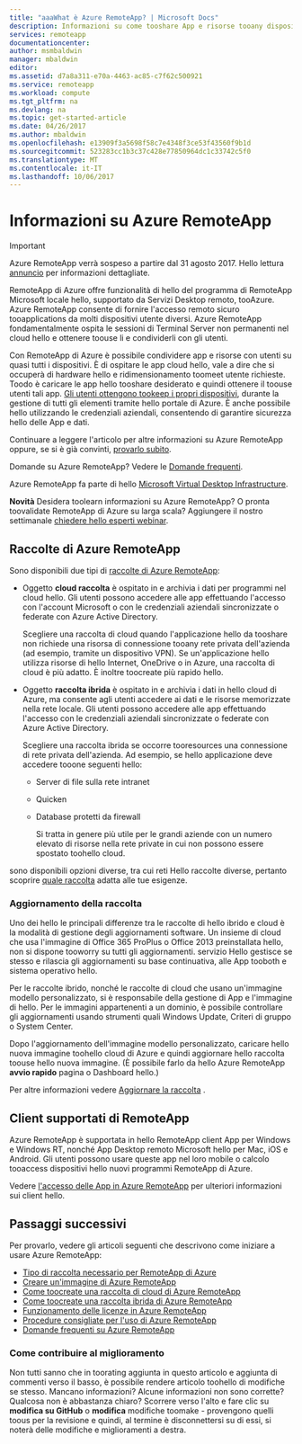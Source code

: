 ```yaml
---
title: "aaaWhat è Azure RemoteApp? | Microsoft Docs"
description: Informazioni su come tooshare App e risorse tooany dispositivo tramite Azure RemoteApp.
services: remoteapp
documentationcenter: 
author: msmbaldwin
manager: mbaldwin
editor: 
ms.assetid: d7a8a311-e70a-4463-ac85-c7f62c500921
ms.service: remoteapp
ms.workload: compute
ms.tgt_pltfrm: na
ms.devlang: na
ms.topic: get-started-article
ms.date: 04/26/2017
ms.author: mbaldwin
ms.openlocfilehash: e13909f3a5698f58c7e4348f3ce53f43560f9b1d
ms.sourcegitcommit: 523283cc1b3c37c428e77850964dc1c33742c5f0
ms.translationtype: MT
ms.contentlocale: it-IT
ms.lasthandoff: 10/06/2017
---
```

# <a name="what-is-azure-remoteapp"></a>Informazioni su Azure RemoteApp
> [!IMPORTANT]
> Azure RemoteApp verrà sospeso a partire dal 31 agosto 2017. Hello lettura [annuncio](https://go.microsoft.com/fwlink/?linkid=821148) per informazioni dettagliate.
> 
> 

RemoteApp di Azure offre funzionalità di hello del programma di RemoteApp Microsoft locale hello, supportato da Servizi Desktop remoto, tooAzure. Azure RemoteApp consente di fornire l'accesso remoto sicuro tooapplications da molti dispositivi utente diversi. Azure RemoteApp fondamentalmente ospita le sessioni di Terminal Server non permanenti nel cloud hello e ottenere toouse li e condividerli con gli utenti.

Con RemoteApp di Azure è possibile condividere app e risorse con utenti su quasi tutti i dispositivi. È di ospitare le app cloud hello, vale a dire che si occuperà di hardware hello e ridimensionamento toomeet utente richieste. Toodo è caricare le app hello tooshare desiderato e quindi ottenere il toouse utenti tali app. [Gli utenti ottengono tookeep i propri dispositivi](remoteapp-clients.md), durante la gestione di tutti gli elementi tramite hello portale di Azure. È anche possibile hello utilizzando le credenziali aziendali, consentendo di garantire sicurezza hello delle App e dati.

Continuare a leggere l'articolo per altre informazioni su Azure RemoteApp oppure, se si è già convinti, [provarlo subito](https://azure.microsoft.com/services/remoteapp/).

Domande su Azure RemoteApp? Vedere le [Domande frequenti](remoteapp-faq.md).

Azure RemoteApp fa parte di hello [Microsoft Virtual Desktop Infrastructure](http://www.microsoft.com/server-cloud/products/virtual-desktop-infrastructure/explore.aspx).

**Novità** Desidera toolearn informazioni su Azure RemoteApp? O pronta toovalidate RemoteApp di Azure su larga scala? Aggiungere il nostro settimanale [chiedere hello esperti webinar](https://azureinfo.microsoft.com/AzureRemoteAppAskTheExperts-Registration-Page.html?ls=Website).

## <a name="azure-remoteapp-collections"></a>Raccolte di Azure RemoteApp
Sono disponibili due tipi di [raccolte di Azure RemoteApp](remoteapp-collections.md):

* Oggetto **cloud raccolta** è ospitato in e archivia i dati per programmi nel cloud hello. Gli utenti possono accedere alle app effettuando l'accesso con l'account Microsoft o con le credenziali aziendali sincronizzate o federate con Azure Active Directory.
  
    Scegliere una raccolta di cloud quando l'applicazione hello da tooshare non richiede una risorsa di connessione tooany rete privata dell'azienda (ad esempio, tramite un dispositivo VPN). Se un'applicazione hello utilizza risorse di hello Internet, OneDrive o in Azure, una raccolta di cloud è più adatto. È inoltre toocreate più rapido hello.
* Oggetto **raccolta ibrida** è ospitato in e archivia i dati in hello cloud di Azure, ma consente agli utenti accedere ai dati e le risorse memorizzate nella rete locale. Gli utenti possono accedere alle app effettuando l'accesso con le credenziali aziendali sincronizzate o federate con Azure Active Directory.
  
    Scegliere una raccolta ibrida se occorre tooresources una connessione di rete privata dell'azienda. Ad esempio, se hello applicazione deve accedere tooone seguenti hello:
  
  * Server di file sulla rete intranet
  * Quicken
  * Database protetti da firewall
    
    Si tratta in genere più utile per le grandi aziende con un numero elevato di risorse nella rete private in cui non possono essere spostato toohello cloud.

sono disponibili opzioni diverse, tra cui reti Hello raccolte diverse, pertanto scoprire [quale raccolta](remoteapp-collections.md) adatta alle tue esigenze. 

### <a name="updating-your-collection"></a>Aggiornamento della raccolta
Uno dei hello le principali differenze tra le raccolte di hello ibrido e cloud è la modalità di gestione degli aggiornamenti software. Un insieme di cloud che usa l'immagine di Office 365 ProPlus o Office 2013 preinstallata hello, non si dispone tooworry su tutti gli aggiornamenti. servizio Hello gestisce se stesso e rilascia gli aggiornamenti su base continuativa, alle App tooboth e sistema operativo hello.

Per le raccolte ibrido, nonché le raccolte di cloud che usano un'immagine modello personalizzato, si è responsabile della gestione di App e l'immagine di hello. Per le immagini appartenenti a un dominio, è possibile controllare gli aggiornamenti usando strumenti quali Windows Update, Criteri di gruppo o System Center.

Dopo l'aggiornamento dell'immagine modello personalizzato, caricare hello nuova immagine toohello cloud di Azure e quindi aggiornare hello raccolta toouse hello nuova immagine. (È possibile farlo da hello Azure RemoteApp **avvio rapido** pagina o Dashboard hello.)

Per altre informazioni vedere [Aggiornare la raccolta](remoteapp-update.md) .

## <a name="supported-remoteapp-clients"></a>Client supportati di RemoteApp
Azure RemoteApp è supportata in hello RemoteApp client App per Windows e Windows RT, nonché App Desktop remoto Microsoft hello per Mac, iOS e Android. Gli utenti possono usare queste app nel loro mobile o calcolo tooaccess dispositivi hello nuovi programmi RemoteApp di Azure.

Vedere [l'accesso delle App in Azure RemoteApp](remoteapp-clients.md) per ulteriori informazioni sui client hello.

## <a name="next-steps"></a>Passaggi successivi
Per provarlo, vedere gli articoli seguenti che descrivono come iniziare a usare Azure RemoteApp:

* [Tipo di raccolta necessario per RemoteApp di Azure](remoteapp-collections.md)
* [Creare un'immagine di Azure RemoteApp](remoteapp-imageoptions.md)
* [Come toocreate una raccolta di cloud di Azure RemoteApp](remoteapp-create-cloud-deployment.md)
* [Come toocreate una raccolta ibrida di Azure RemoteApp](remoteapp-create-hybrid-deployment.md)
* [Funzionamento delle licenze in Azure RemoteApp](remoteapp-licensing.md)
* [Procedure consigliate per l'uso di Azure RemoteApp](remoteapp-bestpractices.md)
* [Domande frequenti su Azure RemoteApp](remoteapp-faq.md)

### <a name="help-us-help-you"></a>Come contribuire al miglioramento
Non tutti sanno che in toorating aggiunta in questo articolo e aggiunta di commenti verso il basso, è possibile rendere articolo toohello di modifiche se stesso. Mancano informazioni? Alcune informazioni non sono corrette? Qualcosa non è abbastanza chiaro? Scorrere verso l'alto e fare clic su **modifica su GitHub** o **modifica** modifiche toomake - provengono quelli toous per la revisione e quindi, al termine è disconnettersi su di essi, si noterà delle modifiche e miglioramenti a destra.

